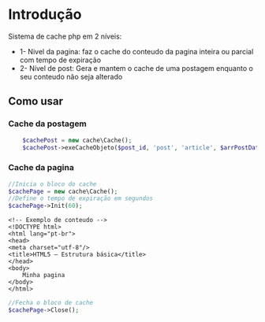 # Introdução

Sistema de cache php em 2 níveis:
* 1- Nivel da pagina: faz o cache do conteudo da pagina inteira ou parcial com tempo de expiração
* 2- Nível de post: Gera e mantem o cache de uma postagem enquanto o seu conteudo não seja alterado


## Como usar

### Cache da postagem

```php
    $cachePost = new cache\Cache();
    $cachePost->exeCacheObjeto($post_id, 'post', 'article', $arrPostData );
```


### Cache da pagina


```php
//Inicia o bloco do cache
$cachePage = new cache\Cache();
//Define o tempo de expiração em segundos
$cachePage->Init(60);
```
```
<!-- Exemplo de conteudo -->
<!DOCTYPE html>
<html lang="pt-br">
<head>
<meta charset="utf-8"/>
<title>HTML5 – Estrutura básica</title>
</head>
<body>
    Minha pagina
</body>
</html>
```

```php
//Fecha o bloco de cache
$cachePage->Close();
```